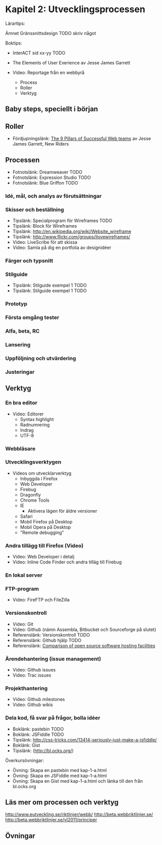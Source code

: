# Kapitel 2: Utvecklingsprocessen

Lärartips:

Ämnet Gränssnittsdesign TODO skriv något

Boktips:

 * InterACT sid xx-yy TODO
 * The Elements of User Exerience av Jesse James Garrett

 * Video: Reportage från en webbyrå
   * Process
   * Roller
   * Verktyg

## Baby steps, speciellt i början

## Roller

 * Fördjupningslänk: [The 9 Pillars of Successful Web teams](http://www.adaptivepath.com/ideas/nine-pillars-of-successful-web-teams) av Jesse James Garrett, New Riders

## Processen


 * Fotnotslänk: Dreamweaver TODO
 * Fotnotslänk: Expression Studio TODO
 * Fotnotslänk: Blue Griffon TODO

### Idé, mål, och analys av förutsättningar

### Skisser och beställning

 * Tipslänk: Specialprogram för Wireframes TODO
 * Tipslänk: Block för Wireframes
 * Tipslänk: http://en.wikipedia.org/wiki/Website_wireframe 
 * Tipslänk: http://www.flickr.com/groups/ilovewireframes/
 * Video: LiveScribe för att skissa
 * Video: Samla på dig en portfolia av designidéer

### Färger och typsnitt
### Stilguide

 * Tipslänk: Stilguide exempel 1 TODO
 * Tipslänk: Stilguide exempel 1 TODO

### Prototyp
### Första omgång tester
### Alfa, beta, RC
### Lansering
### Uppföljning och utvärdering
### Justeringar

## Verktyg

### En bra editor

 * Video: Editorer
   * Syntax highlight
   * Radnumrering
   * Indrag
   * UTF-8

### Webbläsare

### Utvecklingsverktygen

 * Videos om utvecklarverktyg
   * Inbyggda i Firefox
   * Web Developer
   * Firebug
   * Dragonfly
   * Chrome Tools
   * IE 
     * Aktivera lägen för äldre versioner
   * Safari
   * Mobil Firefox på Desktop
   * Mobil Opera på Desktop
   * "Remote debugging"

### Andra tillägg till Firefox (Video)

 * Video: Web Developer i detalj
 * Video: Inline Code Finder och andra tilläg till Firebug
 
### En lokal server

### FTP-program

 * Video: FireFTP och FileZilla

### Versionskontroll

 * Video: Git
 * Video: Github (nämn Assembla, Bitbucket och Sourceforge på slutet)
 * Referenslänk: Versionskontroll TODO
 * Referenslänk: Github hjälp TODO
 * Referenslänk: [Comparison of open source software hosting facilities](http://en.wikipedia.org/wiki/Comparison_of_open_source_software_hosting_facilities)

### Ärendehantering (issue management)

 * Video: Github issues
 * Video: Trac issues

### Projekthantering

 * Video: Github milestones
 * Video: Github wikis

### Dela kod, få svar på frågor, bolla idéer

 * Boklänk: pastebin TODO
 * Boklänk: JSFiddle TODO
 * Tipslänk: http://css-tricks.com/13414-seriously-just-make-a-jsfiddle/
 * Boklänk: Gist
 * Tipslänk: (http://bl.ocks.org/)

Överkursövningar:

 * Övning: Skapa en pastebin med kap-1-a.html
 * Övning: Skapa en JSFiddle med kap-1-a.html
 * Övning: Skapa en Gist med kap-1-a.html och länka till den från bl.ocks.org

## Läs mer om processen och verktyg

http://www.eutveckling.se/riktlinjer/webb/
http://beta.webbriktlinjer.se/
http://beta.webbriktlinjer.se/vl2011/principer


## Övningar


